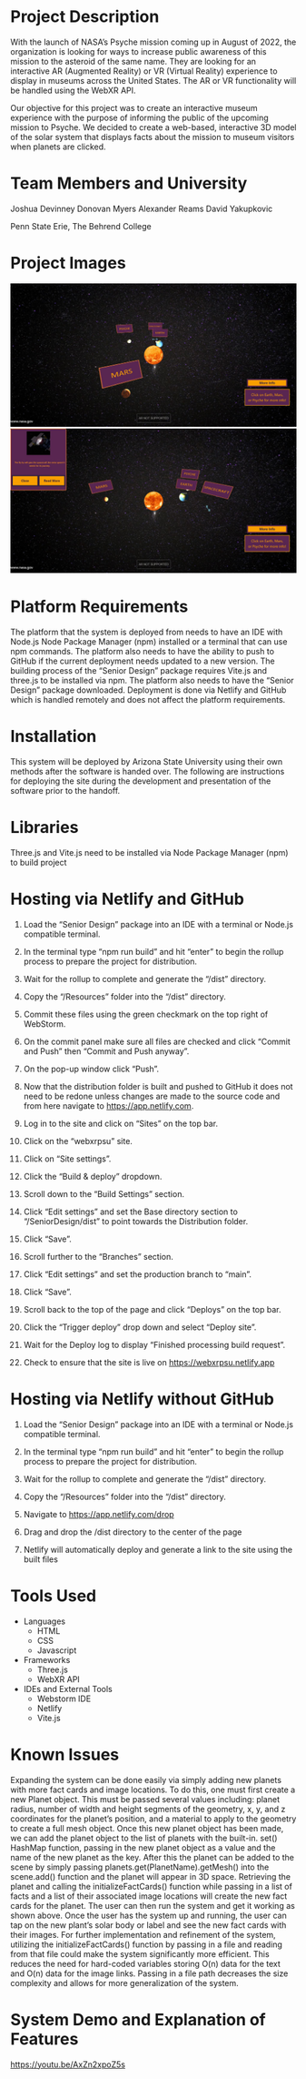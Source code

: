 # Project Description
With the launch of NASA’s Psyche mission coming up in August of 2022, the organization is looking for
ways to increase public awareness of this mission to the asteroid of the same name. They are looking
for an interactive AR (Augmented Reality) or VR (Virtual Reality) experience to display in museums
across the United States. The AR or VR functionality will be handled using the WebXR API.

Our objective for this project was to create an interactive museum experience with the purpose of
informing the public of the upcoming mission to Psyche. We decided to create a web-based, interactive
3D model of the solar system that displays facts about the mission to museum visitors when planets are
clicked.

# Team Members and University
Joshua Devinney
Donovan Myers
Alexander Reams
David Yakupkovic

Penn State Erie, The Behrend College

# Project Images

![Main Page](Images/Screen1.JPG)
![Fact Card](Images/Screen2.JPG)

# Platform Requirements 

The platform that the system is deployed from needs to have an IDE with Node.js Node Package Manager (npm) installed or a terminal that can use npm commands. The platform also needs to have the ability to push to GitHub if the current deployment needs updated to a new version. The building process of the “Senior Design” package requires Vite.js and three.js to be installed via npm. The platform also needs to have the “Senior Design” package downloaded. Deployment is done via Netlify and GitHub which is handled remotely and does not affect the platform requirements. 

# Installation 

This system will be deployed by Arizona State University using their own methods after the software is handed over. The following are instructions for deploying the site during the development and presentation of the software prior to the handoff. 

# Libraries 

Three.js and Vite.js need to be installed via Node Package Manager (npm) to build project 

# Hosting via Netlify and GitHub 

1. Load the “Senior Design” package into an IDE with a terminal or Node.js compatible terminal. 

2. In the terminal type “npm run build” and hit “enter” to begin the rollup process to prepare the project for distribution. 

3. Wait for the rollup to complete and generate the “/dist” directory. 

4. Copy the “/Resources” folder into the “/dist” directory. 

5. Commit these files using the green checkmark on the top right of WebStorm. 

6. On the commit panel make sure all files are checked and click “Commit and Push” then “Commit and Push anyway”. 

7. On the pop-up window click “Push”. 

8. Now that the distribution folder is built and pushed to GitHub it does not need to be redone unless changes are made to the source code and from here navigate to https://app.netlify.com. 

9. Log in to the site and click on “Sites” on the top bar. 

10. Click on the “webxrpsu” site. 

11. Click on “Site settings”. 

12. Click the “Build & deploy” dropdown. 

13. Scroll down to the “Build Settings” section. 

14. Click “Edit settings” and set the Base directory section to “/SeniorDesign/dist” to point towards the Distribution folder. 

15. Click “Save”. 

16. Scroll further to the “Branches” section. 

17. Click “Edit settings” and set the production branch to “main”. 

18. Click “Save”. 

19. Scroll back to the top of the page and click “Deploys” on the top bar. 

20. Click the “Trigger deploy” drop down and select “Deploy site”. 

21. Wait for the Deploy log to display “Finished processing build request”. 

22. Check to ensure that the site is live on https://webxrpsu.netlify.app 

# Hosting via Netlify without GitHub 

1. Load the “Senior Design” package into an IDE with a terminal or Node.js compatible terminal. 

2. In the terminal type “npm run build” and hit “enter” to begin the rollup process to prepare the project for distribution. 

3. Wait for the rollup to complete and generate the “/dist” directory. 

4. Copy the “/Resources” folder into the “/dist” directory. 

5. Navigate to https://app.netlify.com/drop 

6. Drag and drop the /dist directory to the center of the page 

7. Netlify will automatically deploy and generate a link to the site using the built files

# Tools Used
- Languages
  - HTML
  - CSS
  - Javascript
- Frameworks
  - Three.js
  - WebXR API
- IDEs and External Tools
  - Webstorm IDE
  - Netlify
  - Vite.js

# Known Issues
Expanding the system can be done easily via simply adding new planets with more fact cards and image locations.  To do this, one must first create a new Planet object.  This must be passed several values including: planet radius, number of width and height segments of the geometry, x, y, and z coordinates for the planet’s position, and a material to apply to the geometry to create a full mesh object.  Once this new planet object has been made, we can add the planet object to the list of planets with the built-in. set() HashMap function, passing in the new planet object as a value and the name of the new planet as the key. After this the planet can be added to the scene by simply passing planets.get(PlanetName).getMesh() into the scene.add() function and the planet will appear in 3D space. Retrieving the planet and calling the initializeFactCards() function while passing in a list of facts and a list of their associated image locations will create the new fact cards for the planet.  The user can then run the system and get it working as shown above.  Once the user has the system up and running, the user can tap on the new plant’s solar body or label and see the new fact cards with their images.
For further implementation and refinement of the system, utilizing the initializeFactCards() function by passing in a file and reading from that file could make the system significantly more efficient.  This reduces the need for hard-coded variables storing O(n) data for the text and O(n) data for the image links.  Passing in a file path decreases the size complexity and allows for more generalization of the system.

# System Demo and Explanation of Features

https://youtu.be/AxZn2xpoZ5s
